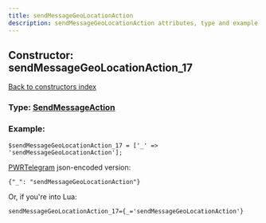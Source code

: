 ```yaml
---
title: sendMessageGeoLocationAction
description: sendMessageGeoLocationAction attributes, type and example
---
```

## Constructor: sendMessageGeoLocationAction\_17  
[Back to constructors index](index.md)






### Type: [SendMessageAction](../types/SendMessageAction.md)


### Example:

```
$sendMessageGeoLocationAction_17 = ['_' => 'sendMessageGeoLocationAction'];
```  

[PWRTelegram](https://pwrtelegram.xyz) json-encoded version:

```
{"_": "sendMessageGeoLocationAction"}
```


Or, if you're into Lua:  


```
sendMessageGeoLocationAction_17={_='sendMessageGeoLocationAction'}

```


